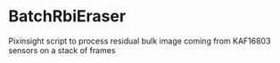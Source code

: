 # BatchRbiEraser
Pixinsight script to process residual bulk image coming from KAF16803 sensors on a stack of frames
